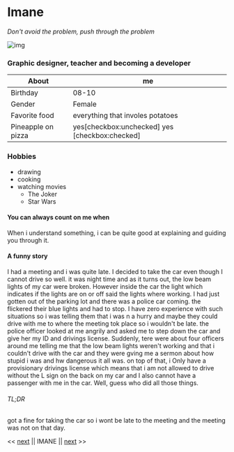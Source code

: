 # Imane

*Don't avoid the problem, push through the problem*  

![img](https://avatars0.githubusercontent.com/u/49040881?s=460&v=4)  
  

### Graphic designer, teacher and becoming a developer  


About| me
|--- | --- | 
|Birthday | 08-10 |
|Gender | Female|
|Favorite food | everything that involes potatoes 
|Pineapple on pizza | yes[checkbox:unchecked]  yes [checkbox:checked] |




### Hobbies
* drawing 
* cooking 
* watching movies 
    * The Joker
    * Star Wars

#### You can always count on me when
When i understand something, i can be quite good at explaining and guiding you through it.

#### A funny story
I had a meeting and i was quite late. I decided to take the car even though I cannot drive so well. it was night time and as it turns out, the low beam lights of my car were broken. However inside the car the light which indicates if the lights are on or off said the lights where working. I had just gotten out of the parking lot and there was a police car coming. the flickered their blue lights and had to stop. I have zero experience with such situations so i was telling them that i was n a hurry and maybe they could drive with me to where the meeting tok place so i wouldn't be late. the police officer looked at me angrily and asked me to step down the car and give her my ID and drivings license. Suddenly, tere were about four officers around me telling me that the low beam lights weren't working and that i couldn't drive with the car and they were gving me a sermon about how stupid i was and hw dangerous it all was. on top of that, i Only have a provisionary drivings license which means that i am not allowed to drive without the L sign on the back on my car and I also cannot have a passenger with me in the car. Well, guess who did all those things. 

###### TL;DR
got a fine for taking the car so i wont be late to the meeting and the meeting was not on that day.


<< [next](https://github.com/erick-medina/Markdown-PHPSTORM/blob/master/README.md) || IMANE || [next](https://github.com/Irina-sku/markdown/blob/master/readme.md) >>
